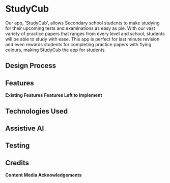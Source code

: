 # StudyCub
Our app, 'StudyCub', allows Secondary school students to make studying for their upcoming tests and examinations as easy as pie. With our vast variety of practice papers that ranges from every level and school, students will be able to study with ease. This app is perfect for last minute revision and even rewards students for completing practice papers with flying colours, making StudyCub the app for students.
## Design Process

## Features
**Existing Features**
**Features Left to Implement**

## Technologies Used

## Assistive AI

## Testing

## Credits
**Content
Media
Acknowledgements**
